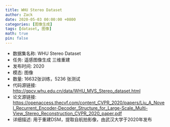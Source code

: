 ```yaml
---
title: WHU Stereo Dataset
author: Zack
date: 2020-05-03 00:00:00 +0800
categories: [图像生成]
tags: [dataset, 图像]
math: true
pin: false
---
```

- 数据集名称: WHU Stereo Dataset
- 任务: 遥感图像生成 三维重建
- 发布时间: 2020
- 模态: 图像
- 数量: 16632张训练，5236 张测试
- 代码源链接: http://gpcv.whu.edu.cn/data/WHU_MVS_Stereo_dataset.html
- 论文源链接: https://openaccess.thecvf.com/content_CVPR_2020/papers/Liu_A_Novel_Recurrent_Encoder-Decoder_Structure_for_Large-Scale_Multi-View_Stereo_Reconstruction_CVPR_2020_paper.pdf
- 详细描述: 用于重建DSM，提取自航拍影像，由武汉大学于2020年发布
